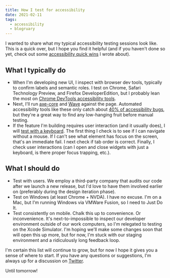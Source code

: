 ```yaml
---
title: How I test for accessibility
date: 2021-02-11
tags: 
  - accessibility
  - blogruary
---
```


I wanted to share what my typical accessibility testing sessions look like. This is a quick over, but I hope you find it helpful (and if you haven't done so yet, check out some [accessibility quick wins](https://www.falldowngoboone.com/blog/accessibility-quick-wins/) I wrote about).

## What I typically do

- When I'm developing new UI, I inspect with browser dev tools, typically to confirm labels and semantic roles. I test on Chrome, Safari Technology Preview, and Firefox DeveloperEdition, but I probably lean the most on [Chrome DevTools accessibility tools](https://developers.google.com/web/tools/chrome-devtools/accessibility/reference).
- Next, I'll run [axe-core](https://www.deque.com/axe/) and [Wave](https://wave.webaim.org) against the page. Automated accessibility tools like these only catch about [40% of accessibility bugs](https://accessibility.blog.gov.uk/2017/02/24/what-we-found-when-we-tested-tools-on-the-worlds-least-accessible-webpage/), but they're a great way to find any low-hanging fruit before manual testing.
- If the feature I'm building requires user interaction (and it usually does), I will [test with a keyboard](https://webaim.org/techniques/keyboard/). The first thing I check is to see if I can navigate without a mouse. If I can't see what element has focus on the screen, that's an immediate fail. I next check if tab order is correct. Finally, I check user interactions (can I open and close widgets with just a keyboard, is there proper focus trapping, etc.).

## What I should do

- Test with users. We employ a third-party company that audits our code after we launch a new release, but I'd love to have them involved earlier on (preferably during the design iteration phase).
- Test on Windows (at least Chrome + NVDA). I have no excuse. I'm on a Mac, but I'm running Windows via VMWare Fusion, so I need to Just Do It.
- Test consistently on mobile. Chalk this up to convenience. Or inconvenience. It's next-to-impossible to inspect our developer environment outside of our work computers, so I'm relegated to testing on the Xcode Simulator. I'm hoping we'll make some changes soon that will open this up more, but for now, I'm stuck with our staging environment and a ridiculously long feedback loop.

I'm certain this list will continue to grow, but for now I hope it gives you a sense of where to start. If you have any questions or suggestions, I'm always up for a discussion on [Twitter](https://twitter.com/therealboone).

Until tomorrow!